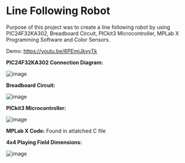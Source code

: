 # Line Following Robot
Purpose of this project was to create a line following robot by using PIC24F32KA302, Breadboard Circuit, PICkit3 Microcontroller, MPLab X Programming Software and Color Sensors.
>
Demo: https://youtu.be/6PEmiJkvyTk
>
**PIC24F32KA302 Connection Diagram:**

![image](https://github.com/1Hamza-Hashmi1/Line-Robot/assets/146145658/beaccc87-5ed9-444e-8efe-a1fbfb52a72e)
>
**Breadboard Circuit:**
>
![image](https://github.com/1Hamza-Hashmi1/Line-Robot/assets/146145658/be87dfde-b5e3-4ecd-ba65-3396b8ee3bba)
>
**PICkit3 Microcontroller:**
>
![image](https://github.com/1Hamza-Hashmi1/Line-Robot/assets/146145658/63166b24-b4ad-444b-ab69-5b960a137011)
>
**MPLab X Code:**
Found in attatched C file 
>
**4x4 Playing Field Dimensions:**

![image](https://github.com/1Hamza-Hashmi1/Line-Robot/assets/146145658/ee375d14-b581-4e47-8ac1-6be04ea5cc9c)
